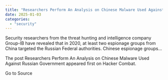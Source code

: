```yaml
---
title: "Researchers Perform An Analysis on Chinese Malware Used Against Russian Government"
date: 2025-01-03
categories: 
  - "security"
---
```


Security researchers from the threat hunting and intelligence company Group-IB have revealed that in 2020, at least two espionage groups from China targeted the Russian Federal authorities. Chinese espionage groups...

The post Researchers Perform An Analysis on Chinese Malware Used Against Russian Government appeared first on Hacker Combat.

Go to Source
